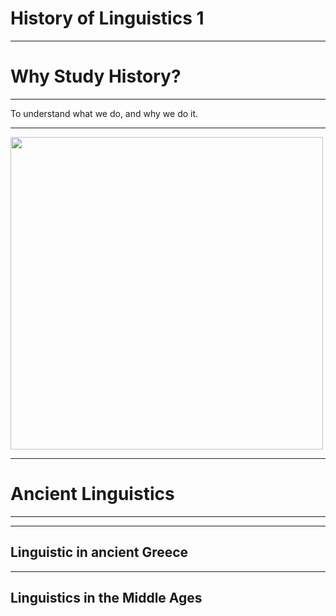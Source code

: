 # History of Linguistics 1

---

# Why Study History?

---

To understand what we do, and why we do it.

---

<img src="https://ethanweed.github.io/Studium_Generale/StudiumGenerale2022/Slides/Images/McGregor_Herodotus.png" width="500"/>


---

# Ancient Linguistics

---



---

## Linguistic in ancient Greece 

---

## Linguistics in the Middle Ages